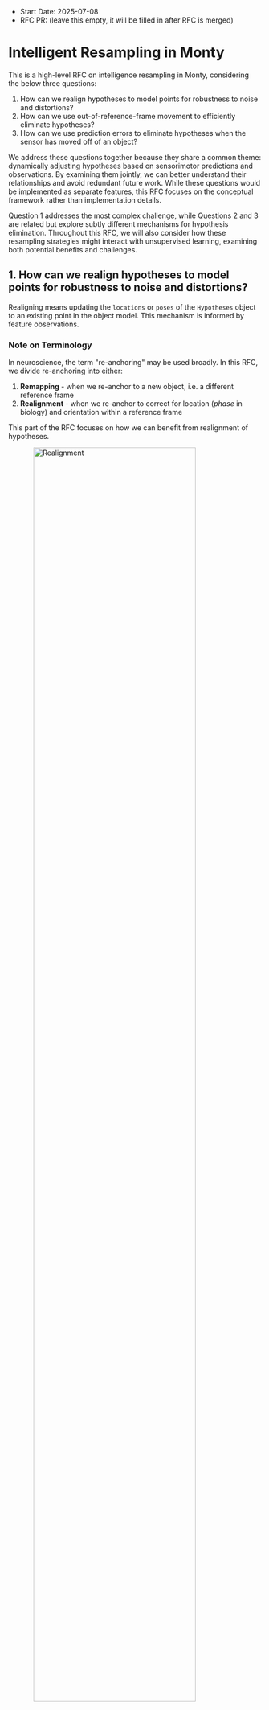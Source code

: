 - Start Date: 2025-07-08
- RFC PR: (leave this empty, it will be filled in after RFC is merged)

# Intelligent Resampling in Monty

This is a high-level RFC on intelligence resampling in Monty, considering the below three questions:

1. How can we realign hypotheses to model points for robustness to noise and distortions?
2. How can we use out-of-reference-frame movement to efficiently eliminate hypotheses?
3. How can we use prediction errors to eliminate hypotheses when the sensor has moved off of an object? 

We address these questions together because they share a common theme: dynamically adjusting hypotheses based on sensorimotor predictions and observations. By examining them jointly, we can better understand their relationships and avoid redundant future work. While these questions would be implemented as separate features, this RFC focuses on the conceptual framework rather than implementation details.

Question 1 addresses the most complex challenge, while Questions 2 and 3 are related but explore subtly different mechanisms for hypothesis elimination. Throughout this RFC, we will also consider how these resampling strategies might interact with unsupervised learning, examining both potential benefits and challenges.

## 1. How can we realign hypotheses to model points for robustness to noise and distortions?

Realigning means updating the `locations` or `poses` of the `Hypotheses` object to an existing point in the object model. This mechanism is informed by feature observations.

### Note on Terminology

In neuroscience, the term "re-anchoring" may be used broadly. In this RFC, we divide re-anchoring into either:
1. **Remapping** - when we re-anchor to a new object, i.e. a different reference frame
2. **Realignment** - when we re-anchor to correct for location (_phase_ in biology) and orientation within a reference frame

This part of the RFC focuses on how we can benefit from realignment of hypotheses.

<img src="./0000_intelligent_resampling/realignment.png" alt="Realignment" style="width:80%; height:auto; display: block; margin: 0 auto;"/> 
<img src="./0000_intelligent_resampling/remapping.png" alt="Remapping" style="width:80%; height:auto; display: block; margin: 0 auto;"/>

_Figure 1_. **Left (Realignment)**: Correcting hypothesis location and orientation within the same object's reference frame. The hypothesis location adjusts on the coffee mug to align with the actual sensor position. **Right (Remapping)**: Switching hypothesis to a completely different object's reference frame. The hypothesis jumps from a fork to a spoon, representing a change in object identity.

### Problem Statement and Proposed Solution

**Distortion** refers to cases where features, object parts, or morphologies appear at different locations and rotations than expected in the original model (e.g., a bent TBP logo vs. the standard TBP logo). We want Monty to recognize a distorted object as related to the original object in its memory, rather than always treating it as an entirely new object. 

**Noise** refers to errors in location estimates from imperfect path integration, such as inaccuracies in optic flow, proprioception, or inertial measurement units that lead to imperfect estimates of movement displacement and direction. Naturally, we want hypotheses to be robust to such noise. 

The `Hypotheses` class in `tbp.monty==0.8.0` is defined as follows:

```python
@dataclass
class Hypotheses:
    """Set of hypotheses consisting of evidence, locations, and poses.

    The three arrays are expected to have the same shape. Each index corresponds to a
    hypothesis.
    """

    evidence: np.ndarray # numpy array of confidence scores
    locations: np.ndarray # numpy array of 3D positions in the object's reference frame
    poses: np.ndarray # numpy array of 3x3 rotation matrices, shape
```

**Current limitation:** When a hypothesis is initialized, its `poses` attribute remains fixed. While we can create new hypotheses with different poses, these start from zero evidence and require time to accumulate confidence.

**Objective:** Implement a mechanism to update the location or pose of existing hypotheses without resetting their accumulated evidence values.

### Feature Matching for Hypothesis Realignment

At a high level, realigning a hypothesis involves matching **observed features** to **stored features** in object models. If a unique match is found, we can update the hypothesis location and pose to match the stored object model.

Below we work through some key questions and implications:

#### What constitutes a valid match?

A match involves comparisons between features. The `_calculate_evidence_for_new_locations()` in `hypotheses_displacer.py` already computes the error between stored pose features and observed pose features, as well as non-morphological features (also see `class DefaultFeatureEvidenceCalculator` in `calculator.py`), weighted by distance to nearest nodes. This RFC and initial implementation will not be concerned with changing how we compute feature similarity/error.

For a valid "match", all $N$ features must be similar within specified thresholds. _Why all?_ This requirement is necessary because partial matches can be uninformative, e.g., if `rgba` matches but `pose_vectors` do not, this provides little information for objects with uniform color (e.g., a red mug).

#### What if there are multiple matches?

Multiple matches indicate that the observed feature set exists at multiple locations in the object model, i.e. the observed features are not sufficiently distinct. Increasing the number of measured features (larger $N$) reduces the likelihood of such "collisions." It is also not necessary to realign at every step - we may choose not to realign if there are multiple matches, and only realign if there is a unique match.

**Note**: We may want to "mark" nodes in the graph object model when unique matches occur, indicating they contain distinctive features. These landmark nodes could be valuable for learning sparse object models and may improve computational efficiency (see below).

#### Computational Complexity

Re-anchoring can be computationally expensive due to three factors: (1) the number of observed features (more features require more distance calculations), (2) the number of nodes in the object model (more nodes require more comparisons), and (3) the number of hypotheses we want to re-anchor. 

Currently, case 1 is not a major concern since we only have "few" features (e.g. `rgba` and `pose_vectors`). However, future implementations should consider efficient distance calculations and prioritizing feature subsets. For example, comparing `rgba` for a uniformly colored object (like a red mug) provides little discriminative value.

Case 2 is more concerning until we develop sparser models. We should benchmark comparison times against ~2,000 points in an object model. Potential optimizations include:

- **Local search**: Compare only points within an $\epsilon$-radius of the current location, assuming realignment targets nearby points. This is valid if we realign frequently to prevent large error accumulation. Note that we may need to dynamically adjust $\epsilon$ to increase search area in case of large distortions. 
- **Landmark prioritization**: Prioritize comparisons with nodes previously "marked" as containing unique features. This approach directly relates to hypothesis-testing policy target points, where we identify and reuse distinctive landmark features that rapidly disambiguate between similar objects or poses. For more details on this future work direction, see [Reuse Hypothesis-Testing Policy Target Points](https://thousandbrainsproject.readme.io/docs/reuse-hypothesis-testing-policy-target-points). 

For Case 3, we can apply:
- **Selective re-anchoring**: Apply re-anchoring only to hypotheses exhibiting both high confidence and large prediction error, as described by the "surprise" metric in [Ramy's RFC](https://github.com/thousandbrainsproject/tbp.monty/pull/390). This approach reduces computational overhead by avoiding unnecessary comparisons for low-confidence hypotheses or cases with low prediction error.

Of the above three options, I think **selective re-anchoring** should be prioritized first, then **landmark prioritization**. Note that **landmark prioritization** will require us to update our object model's nodes to store "important" attributes first. 

#### How can sparse models affect location accuracy?

The impact of sparse models on location accuracy depends on both **sparsity** and **distinctiveness**. Here, sparsity refers to the density of stored points in the object model, while distinctiveness refers to how unique or identifying the features at those points are. 

1. Sparse models with distinctive features represent the ideal case for realignment. When distinctive features are sparsely distributed throughout an object model, each stored point acts as a reliable landmark. Successful feature matching at these locations provides strong evidence for accurate realignment because distinctive features, by definition, are unlikely to be confused with features from other locations. In this scenario, realigning to the exact stored location is typically appropriate and beneficial.
2. Sparse models with non-distinctive features present significant challenges. For example, consider a large, uniformly colored ball where we have sparsely sampled points across its surface. The features at any stored point (e.g., similar curvature, identical color) could match observations from many other locations on the sphere. Even if we achieve a "successful" feature match, realigning to that specific stored point may introduce substantial location error if the true location is far from the stored point. 

Several additional techniques to consider when re-anchoring in sparse models: 

1. **Constrained re-anchoring**: Limit re-anchoring to points within an $\epsilon$-radius to prevent large positional jumps, particularly important for non-distinctive sparse models.
2. **Interpolation**: Instead of snapping to existing model points, re-anchor to an intermediate position between the hypothesis location and the model location. The interpolation weight could be based on feature matching confidence, which can be proportional to distance error when comparison features. This may create a "virtual anchor point", i.e. a point not necessarily stored in the model (to preserve sparsity) while still benefiting from re-anchoring.
3. **Confidence-based realignment**: Only perform realignment when feature matches indicate high distinctiveness, which can be estimated by the uniqueness of the feature combination within the object model.

### Example: Re-anchoring a Specific Hypothesis

Here we go through a specific case of re-anchoring the pose of a particular hypothesis. In particular, if we have decided to re-align to a point, how can we adjust our hypothesis of the object rotation to ensure it aligns with this new point?

Recall that in an object model, at each node in the graph, we store `pose_vectors` which are 3x3 matrix of surface normal and principal curvature directions at that point. In a hypothesis, the `poses` attribute is a 3x3 rotation matrix that represents the object's orientation in the world. 

In `_get_all_informed_possible_poses()` in `hypotheses_updater.py`, it calls `align_multiple_orthonormal_vectors()` which calculates the rotation that would transform the current sensor orientation to match the stored orientation at that node. 

**Proposed implementation**:

When we decide to realign a hypothesis to a new point in the object model (after feature matching), we need to update the hypothesis's pose. The `stored_pose_vectors` parameter comes from this new target point in the object model that we're realigning to:

```python
def realign_pose(hypothesis_k, observed_pose_vectors, stored_pose_vectors):
    """Find minimal rotation correction to align pose vectors.
    
    Args:
        hypothesis_k: The hypothesis being realigned
        observed_pose_vectors: The pose vectors from current sensor observation
        stored_pose_vectors: The pose vectors from the NEW point in the object model 
                           that we are realigning to (after feature matching identified
                           this as the best match)
    
    Solves the problem of:
    R_correction x R_current x stored_pose_vectors = observed_pose_vectors

    We want to calculate R_correction based on stored, observed, and current hypothesis' pose, 
    then update the hypothesis' pose with R_correction x R_current. 
    """
    # Current pose from hypothesis
    R_current = hypothesis_k.poses[k]
    
    # Compute pose vectors in object reference frame
    current_pose_vectors = R_current @ stored_pose_vectors.T 
    current_pose_vectors = current_pose_vectors.T # to transform back into row vectors of surface normal, principal curvature direction 1 and 2
    
    # Find rotation that best aligns current to observed_pose_vectors (use existing method)
    R_correction = align_multiple_orthonormal_vectors(current_pose_vectors.reshape(1, 3, 3), observed_pose_vectors)
    
    # Update hypothesis pose
    hypothesis_k.poses[k] = R_correction @ R_current
```

Note that we could also use `R_correction` to see if we should reject re-anchoring, e.g. if the angle associatd with `R_correction` is larger than some threshold then it might mean we had a false match. 

This approach extends the current hypothesis initialization logic (which determines initial poses based on sensor observations) to allow pose updates during realignment. 

#### What are the implications for unsupervised learning?

The benefits of re-alignment extend beyond immediate hypothesis correction to fundamental improvements in learning. In biology, path integration is inherently noisy due to imperfect sensors and movement estimates. Re-alignment using distinctive features acts as a corrective mechanism, similar to how landmarks are used in Simultaneous Localization and Mapping (SLAM) algorithms.

A crucial aspect of SLAM is its bootstrapping nature, which creates a positive feedback loop:

- **Models inform path integration**: As object models become more complete and accurate, they provide better landmarks for re-alignment, correcting drift in path integration
- **Path integration informs models**: Corrected position estimates (via re-alignment) lead to more accurate placement of new features in the model, improving model quality

The bidirectional relationship enables unsupervised learning where both localization and mapping improve together over time.

In lifelong SLAM and multi-session SLAM, robots continuously operate in varied and changing environments without prior knowledge of what environment they are in. In these cases, a robot must detect whether it has moved into a new environment (e.g. indoor to outdoor) or is revisiting the same environment under different conditions (e.g. day vs. night). This is achieved through _continuous loop closure detection_, where robots monitor and detect previously visited places by comparing features from the current scene to all previously encountered locations. Like in our hypotheses realignment problem, robots need to prevent false positives in matching, as re-anchoring changes where we think we are, which could lead to missing parts or distorted object models. 

There are several techniques to mitigate false positives: 

1. Extract more and distinctive features.
2. Require matches across multiple features simultaneously (i.e. multi-modal matching across vision and touch).
3. Temporal consistency across multiple timesteps. To increase confidence in re-anchoring decisions, we could **delay** re-anchoring until multiple consistent feature matches are observed across several steps. This approach may also better reflect real-world experiences, where we may accumulate/experience features at several locations (or across time in case of looking at objects through straws) - the relative positions of multiple features and experiential history provide stronger localization cues than a single distinctive feature match. 
4. Frequency control: The re-anchoring frequency should be a configurable parameter. We may need to disable re-anchoring during early exploration phases until sufficient steps have been taken, or adjust frequency of re-anchoring inversely proportional to number of steps.

## 2. How can we use out-of-reference-frame movement to efficiently eliminate hypotheses?

The aim of this question is to eliminate hypotheses when they have moved outside the object's reference frame. When path integration indicates a hypothesis has moved beyond the object's boundaries, we can confidently eliminate that hypothesis without waiting for feature mismatches. This allows us to quickly remove irrelevant hypotheses and resample better ones, and relates to [rfc: dynamic adjustment for hypotheses resampling](https://github.com/thousandbrainsproject/tbp.monty/pull/390). 

Figure 2 illustrates out-of-reference-frame movement. 

<img src="./0000_intelligent_resampling/out_of_reference_frame_movement.png" alt="Out of reference frame movement" style="width:80%; height:auto; display: block; margin: 0 auto;"/>

_Figure 2_. Case where hypothesis has moved out of object's reference frame. 

### Implementation Strategy

We propose eliminating hypotheses that are more than 10% away from the object's boundary. This percentage threshold is arbitrary but was chosen as a relative distance (rather than a fixed distance like 3 cm) to accommodate objects of different sizes. This elimination step should occur after updating hypotheses but before the next sensing step. 

### Computational Complexity

A naive approach would find the nearest point and determine if it exceeds the distance threshold. To minimize the computational cost of nearest-point searches, we propose approximating the object model with a convex hull and comparing only against the points that constitute this hull.

Figure 3 demonstrates this concept using a 2D example. While object model points exist in 3D space, the convex hull optimization principle remains applicable.

<img src="./0000_intelligent_resampling/convex_hull_example_naive.png" alt="Naive approach" style="width:45%; height:auto;"/> <img src="./0000_intelligent_resampling/convex_hull_example_convex_hull.png" alt="Convex hull approach" style="width:45%; height:auto;"/>

_Figure 3_. **Left**: Naive approach requires comparing distances to all ~2,000 points in the object model to determine if a hypothesis is out of reference frame. **Right**: Convex hull approach pre-computes a convex hull (after training or during pre-epoch in inference) and reduces comparisons to only the hull's points.

While sparse models may reduce this computational burden, the convex hull approach should still provide significant performance improvements. 

### Implications for Unsupervised Learning and Incomplete Models

When dealing with unsupervised learning and incomplete models, the out-of-reference-frame elimination strategy requires careful consideration:

**Model familiarity bias**: For familiar objects (those with high observation counts), we might be more aggressive in eliminating hypotheses that move out of the reference frame. This is generally beneficial as it allows faster convergence for well-known objects.

**Adaptive thresholds**: For objects still being learned (low observation counts), we might use larger tolerance thresholds before eliminating hypotheses, allowing for exploration of potentially larger or differently shaped variants of the object.

#### Compositionality 

One consideration is how to handle modifications to familiar objects without corrupting well-learned models. For example, consider a familiar TBP mug with a fork glued to it. Rather than updating the mug model to include this modification, a compositional approach works as follows:

1. **Lower-level preservation**: The lower-level LM maintains its original mug model unchanged
2. **Hypothesis elimination**: When the sensor moves from the mug surface to the fork, the mug hypothesis is correctly eliminated (having moved outside the mug's reference frame)
3. **Higher-level composition**: A higher-level LM learns the new composite object as a combination of mug and fork components

This compositional strategy ensures that:
- Well-learned models remain stable and reusable
- The system can still recognize standalone mugs using the preserved model
- Novel object combinations are learned hierarchically without corrupting base models
- Out-of-reference-frame elimination continues to work efficiently at each level

## 3. How can we use prediction errors to eliminate hypotheses when the sensor has moved off of an object? 

**Motivation**: While Question 2 addresses hypotheses that have moved beyond object boundaries (using path integration), this section focuses on using sensory prediction errors to eliminate hypotheses that are still within the object's reference frame but at incorrect locations because the sensor has actually moved off of the object. This is fundamentally different because it relies on sensed feature mismatches rather than spatial boundaries of the reference frames.

**Current limitation**: In the current implementation, off-object observations are not passed to the Learning Module (LM). The `FeatureChangeSM` class filters out observations where `on_object` is False, preventing the LM from using these observations for hypothesis elimination. This means we cannot currently leverage all types of prediction errors for intelligent resampling.

Below we examine two types of prediction errors that may arise in Monty and could be used to eliminate hypotheses if we modify how sensory observations are processed and forwarded.

### Case 1: Hypothesis believes it is within an object but has actually moved off the object

<img src="./0000_intelligent_resampling/prediction_error_case1.png" alt="Prediction Error Case 1" style="width:80%; height:auto; display: block; margin: 0 auto;"/>

_Figure 4_. Two scenarios where a hypothesis believes it remains on the object but has actually moved off. **Case 1a (top)**: The sensor moves off the mug onto background or another object. **Case 1b (bottom)**: The sensor moves off the mug into empty space, sensing nothing (particularly relevant for touch sensors).

#### Case 1a: Moving onto another object or background

The hypothesis has moved off the target object and landed on another object or the background environment. Features sensed from this different object or background will presumably result in large prediction errors compared to the expected features from the original object model. This scenario can be handled using the same mechanisms as Case 2, since the mismatch between expected and observed features provides a clear signal for hypothesis elimination.

#### Case 1b: Genuinely sensing nothing

The hypothesis has moved to a location where the sensor is genuinely not detecting anything. This scenario is particularly relevant for touch sensors, which only provide readings when in physical contact with a surface. When a touch sensor moves off an object into empty space, it cannot detect any features at all. In contrast, vision sensors will always detect something (even if just background) unless completely occluded. In this scenario, the sensor provides no meaningful signal rather than conflicting features.

For Case 1b, we need a representation of "null" observations to compute prediction errors. We define "null" features as the absence of **morphological** features (surface normal and principal curvatures), since depending on the sensing modality (vision or touch), not all **non-morphological features** may be detected.

**Current representation**: In the existing implementation, off-object observations result in an empty dictionary for `morphological_features`:

```python
# relevant code from sensor_modules.py
if obs_3d[center_id][3] or (
    not on_object_only and features["object_coverage"] > 0
):
    (
        features,
        morphological_features,
        invalid_signals,
    ) = self.extract_and_add_features(
        features,
        obs_3d,
        rgba_feat,
        depth_feat,
        center_id,
        center_row_col,
        sensor_frame_data,
        world_camera,
    )
else:
    invalid_signals = True
    morphological_features = {}

...

observed_state = State(
    location=np.array([x, y, z]),
    morphological_features=morphological_features,
    non_morphological_features=features, # Note: This may throw an error since 'features' is undefined in off-object cases
    confidence=1.0,
    use_state=bool(morphological_features["on_object"]) and not invalid_signals,
    sender_id=self.sensor_module_id,
    sender_type="SM",
)
```

**Proposed representation**: To enable meaningful prediction error calculations, we may use some default null values that maintain consistent data structure:

```python
NULL_MORPHOLOGICAL_FEATURES = {
    "pose_vectors": np.array([np.nan, np.nan, np.nan]),
    "principal_curvatures": np.array([np.nan, np.nan]),
    "mean_curvature": np.nan,
    "gaussian_curvature": np.nan,
    "on_object": False,
}
```
This representation ensures that all observations have consistent keys regardless of on/off-object status.

**Note**: Off-object observations should trigger FeatureChangeSM but **should not create new nodes in the object model**

### Case 2: Hypothesis remains within the object but expected features are incorrect due to location or pose mismatch

<img src="./0000_intelligent_resampling/prediction_error_case2.png" alt="Prediction Error Case 2" style="width:80%; height:auto; display: block; margin: 0 auto;"/>

_Figure 5_. Hypothesis remains within the object boundaries but at an incorrect location. The hypothesis believes it moved from the mug body to the handle, but actually moved to a different location on the body. This location mismatch results in incorrect feature predictions.

This scenario is already handled by the existing `hypotheses_displacer.py`, which computes evidence based on feature mismatches. No changes are needed for Case 2, except to handle null observations from Case 1b.

### Implications for FeatureChangeSM

**Current limitation**: As mentioned earlier, `FeatureChangeSM` currently filters out off-object observations, preventing the LM from receiving them. This filtering happens in the `check_feature_change()` method, which returns `False` for off-object observations. To enable prediction error-based hypothesis elimination for null observations (Case 1b), we need to modify how `FeatureChangeSM` handles these observations.

The following changes would be made to `sensor_module.py`:

**1. Handling `check_feature_change()` in `sensor_modules.py`**
```python
# the if statement below needs update
if not observed_features.get_on_object():
    # Even for the surface-agent sensor, do not return a feature for LM
    # processing that is not on the object
    logger.debug(f"No new point because not on object")
    return False
```

Expected behavior with the proposed changes:
- **On-object to on-object**: Feature changes will continue to work as currently implemented
- **On-object to off-object (and vice versa)**: Will be treated as significant changes; the learning module will receive "null" features when transitioning from on-object to off-object
- **Off-object to off-object**: Same as on-object to on-object - there should be no feature change (may need to handle different in NaN values)

**3. How `on_object` is used in SM**

- The `on_object` is set to `float(semantic_id > 0)` where `semantic_id` indicates if an object is detected at the sensor's center point
- The `use_state` flag combines `on_object` status AND signal validity
```python
use_state=bool(morphological_features["on_object"]) and not invalid_signals
```
A `False` value currently prevents null observations from being processed by LM. With the proposed RFC, this should only be set to False when we go from off-object to off-object transition.

### When we're learning an object, we don't have a complete graph model. How do we deal with this?

During object learning, prediction errors present a complex decision point: they may indicate (1) incorrect hypotheses that should be eliminated, (2) an incomplete model that needs updating, or (3) both. These interpretations are not mutually exclusive - a large prediction error might mean we should eliminate current hypotheses AND learn or update our models.

This challenge becomes particularly complex when learning and inference are interleaved, or when the distinction between "pure learning" and "pure inference" modes is not clearly defined. In pure inference mode, we may use prediction errors to eliminate hypotheses assuming the object model is considered complete. In pure learning mode, prediction errors may indicate model needs updating since the model is incomplete.

The key challenge is deciding whether to:
- Learn an entirely new object model (when encountering a truly novel object)
- Update an existing model; this might be necessary when encountering a known object in a new setting (e.g. different lighting), if the model is incomplete (e.g. unexplored part), or it has changed (e.g., your favorite mug now has a chip in it)
- Simply eliminate incorrect hypotheses (when the models are sufficient but we're at the wrong location/on a different object)

To treat learning and inference as lying on a continuum, we can utilize metadata stored in object models as a proxy/heuristic to use prediction errors in one way or another. Heuristics may be:

- **Hypothesis coverage**: If some hypotheses remain valid after prediction errors, the existing models are likely sufficient and we should focus on hypothesis elimination. However, if all hypotheses are eliminated (or less than a certain percentage threshold), we may need to learn a new model or update an existing one.

- **Observation frequency** (e.g., `_observation_count` in `GridObjectModel`): Frequently visited locations with high observation counts suggest the model is well-learned at that location, biasing toward hypothesis elimination rather than model updates.

- **Error magnitude thresholds**: Very large prediction errors across all features may suggest a novel object requiring a new model. Moderate errors might indicate the need for model updates or hypothesis refinement.

- **Feature-specific patterns**: If morphological features match but non-morphological features (like color) differ significantly, this might indicate object variations / keyframe / need to separate morphological and feature models.

- **Temporal consistency**: Multiple consecutive prediction errors at different locations strengthen the signal for model learning/updating, while isolated errors might just indicate noisy observations.

- **Model confidence metrics**: Models with high overall confidence (based on total observations and coverage) are less likely to need updates, suggesting hypothesis elimination is appropriate.

#### Example of Chipped Coffee Mug 

Consider the TBP mug that we are very familiar that is now slightly chipped. Below are how the above heuristics may apply:

1. **Initial detection**: When sensing the chipped area, we would get prediction errors since the surface geometry differs from our stored model.
2. **Hypothesis coverage**: The hypothesis for where we are on the mug would remain valid across many locations during movement (handle, sides, rim); it would only result in a prediction error / risk elimination when we move to the chip, the point at which we would want to signal learning in a model.
3. **Observation frequency**: The mug model has high observation counts from frequent use, suggesting we shouldn't discard the entire model.
4. **Feature patterns**: Morphological features (surface curvature) would differ at the chip location, but non-morphological features (color, texture) might remain consistent.
5. **Decision**: The heuristics would likely lead to updating the existing mug model to incorporate the chip as a variation, rather than learning an entirely new object or just eliminating hypotheses. This allows us to maintain our knowledge about the mug while adapting to its new physical state.